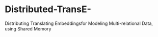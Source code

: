 # Distributed-TransE-
Distributing Translating Embeddingsfor Modeling Multi-relational Data, using Shared Memory
